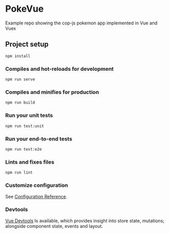 # PokeVue

Example repo showing the cop-js pokemon app implemented in Vue and Vuex
## Project setup
```
npm install
```

### Compiles and hot-reloads for development
```
npm run serve
```

### Compiles and minifies for production
```
npm run build
```

### Run your unit tests
```
npm run test:unit
```

### Run your end-to-end tests
```
npm run test:e2e
```

### Lints and fixes files
```
npm run lint
```

### Customize configuration
See [Configuration Reference](https://cli.vuejs.org/config/).

### Devtools

[Vue Devtools](https://chrome.google.com/webstore/detail/vuejs-devtools/nhdogjmejiglipccpnnnanhbledajbpd?hl=en) Is available, which provides insight into store state, mutations; alongside component state, events and layout.
